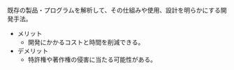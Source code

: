 既存の製品・プログラムを解析して、その仕組みや使用、設計を明らかにする開発手法。

- メリット
	- 開発にかかるコストと時間を削減できる。
- デメリット
	- 特許権や著作権の侵害に当たる可能性がある。